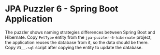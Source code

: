 # JPA Puzzler 6 - Spring Boot Application

The puzzler shows naming strategies differences between Spring Boot and Hibernate. Copy `PetType` entity from the `jpa-puzzler-6-hibernate` project, the application reuses the database from it, so the data should be there. Copy `V3__.sql` script after copying the entity to update the database.